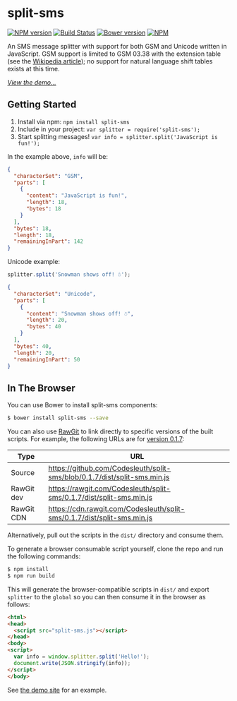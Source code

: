 split-sms
============

[![NPM version][npm-image]][npm-url] [![Build Status][travis-image]][travis-url] [![Bower version][bower-image]][bower-url]
[![NPM][npmico-image]][npmico-url]

An SMS message splitter with support for both GSM and Unicode written in JavaScript.
GSM support is limited to GSM 03.38 with the extension table (see the [Wikipedia article][GSM-03.38]); no support for natural language shift tables exists at this time.

*[View the demo...][demo-url]*

## Getting Started

1. Install via npm: `npm install split-sms`
2. Include in your project: `var splitter = require('split-sms');`
3. Start splitting messages! `var info = splitter.split('JavaScript is fun!');`

In the example above, `info` will be:

```json
{
  "characterSet": "GSM",
  "parts": [
    {
      "content": "JavaScript is fun!",
      "length": 18,
      "bytes": 18
    }
  ],
  "bytes": 18,
  "length": 18,
  "remainingInPart": 142
}
```

Unicode example:

```js
splitter.split('Snowman shows off! ☃');
```

```json
{
  "characterSet": "Unicode",
  "parts": [
    {
      "content": "Snowman shows off! ☃",
      "length": 20,
      "bytes": 40
    }
  ],
  "bytes": 40,
  "length": 20,
  "remainingInPart": 50
}
```

## In The Browser

You can use Bower to install split-sms components:

```sh
$ bower install split-sms --save
```

You can also use [RawGit][rawgit-url] to link directly to specific versions of the built scripts.
For example, the following URLs are for [version 0.1.7][v0.1.7-url]:

| Type       | URL                                                                       |
| ---------- | ------------------------------------------------------------------------- |
| Source     | https://github.com/Codesleuth/split-sms/blob/0.1.7/dist/split-sms.min.js  |
| RawGit dev | https://rawgit.com/Codesleuth/split-sms/0.1.7/dist/split-sms.min.js       |
| RawGit CDN | https://cdn.rawgit.com/Codesleuth/split-sms/0.1.7/dist/split-sms.min.js   |

Alternatively, pull out the scripts in the `dist/` directory and consume them.

To generate a browser consumable script yourself, clone the repo and run the following commands:

```sh
$ npm install
$ npm run build
```

This will generate the browser-compatible scripts in `dist/` and export `splitter` to the `global` so you can then consume it in the browser as follows:

```html
<html>
<head>
  <script src="split-sms.js"></script>
</head>
<body>
<script>
  var info = window.splitter.split('Hello!');
  document.write(JSON.stringify(info));
</script>
</body>
```

See [the demo site][demo-url] for an example.

[npm-image]: http://img.shields.io/npm/v/split-sms.svg
[npm-url]: https://npmjs.org/package/split-sms

[bower-image]: https://badge.fury.io/bo/split-sms.svg
[bower-url]: https://badge.fury.io/bo/split-sms

[travis-image]: https://travis-ci.org/Codesleuth/split-sms.svg?branch=master
[travis-url]: https://travis-ci.org/Codesleuth/split-sms

[npmico-image]: https://nodei.co/npm/split-sms.png
[npmico-url]: https://nodei.co/npm/split-sms/

[GSM-03.38]: http://en.wikipedia.org/wiki/GSM_03.38#GSM_7_bit_default_alphabet_and_extension_table_of_3GPP_TS_23.038_.2F_GSM_03.38

[rawgit-url]: http://rawgit.com/

[demo-url]: http://www.codesleuth.co.uk/split-sms/

[v0.1.7-url]: https://github.com/Codesleuth/split-sms/tree/0.1.7